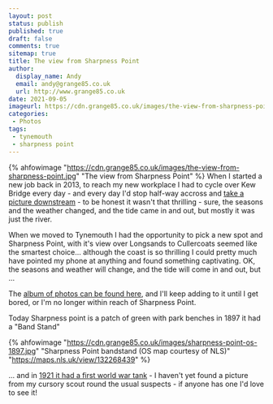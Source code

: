 ```yaml
---
layout: post
status: publish
published: true
draft: false
comments: true
sitemap: true
title: The view from Sharpness Point
author:
  display_name: Andy
  email: andy@grange85.co.uk
  url: http://www.grange85.co.uk
date: 2021-09-05
imageurl: https://cdn.grange85.co.uk/images/the-view-from-sharpness-point.jpg
categories:
 - Photos
tags:
 - tynemouth
 - sharpness point
---
```

{% ahfowimage "https://cdn.grange85.co.uk/images/the-view-from-sharpness-point.jpg" "The view from Sharpness Point" %}
When I started a new job back in 2013, to reach my new workplace I had to cycle over Kew Bridge every day - and every day I'd stop half-way accross and [take a picture downstream](https://photos.app.goo.gl/WLZUpEz7W5GbPonv9) - to be honest it wasn't that thrilling - sure, the seasons and the weather changed, and the tide came in and out, but mostly it was just the river.

When we moved to Tynemouth I had the opportunity to pick a new spot and Sharpness Point, with it's view over Longsands to Cullercoats seemed like the smartest choice... although the coast is so thrilling I could pretty much have pointed my phone at anything and found something captivating. OK, the seasons and weather will change, and the tide will come in and out, but ...

The [album of photos can be found here](https://photos.app.goo.gl/yjWodGEmWngm17jX6), and I'll keep adding to it until I get bored, or I'm no longer within reach of Sharpness Point.

Today Sharpness point is a patch of green with park benches in 1897 it had a "Band Stand"

{% ahfowimage "https://cdn.grange85.co.uk/images/sharpness-point-os-1897.jpg" "Sharpness Point bandstand (OS map courtesy of NLS)" "https://maps.nls.uk/view/132268439" %}

... and in [1921 it had a first world war tank](https://www.iwm.org.uk/memorials/item/memorial/34482) - I haven't yet found a picture from my cursory scout round the usual suspects - if anyone has one I'd love to see it!
